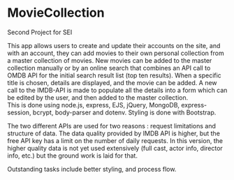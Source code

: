 # MovieCollection
Second Project for SEI

This app allows users to create and update their accounts on the site, and with an account, they can add movies to their own personal collection from a master collection of movies.  New movies can be added to the master collection manually or by an online search that combines an API call to OMDB API for the initial search result list (top ten results).  When a specific title is chosen, details are displayed, and the movie can be added.  A new call to the IMDB-API is made to populate all the details into a form which can be edited by the user, and then added to the master collection.  
 This is done using node.js, express, EJS, jQuery, MongoDB, express-session, bcrypt, body-parser and dotenv.  Styling is done with Bootstrap.  

The two different APIs are used for two reasons : request limitations and structure of data.  The data quality provided by IMDB API is higher, but the free API key has a limit on the number of daily requests.  In this version, the higher quality data is not yet used extensively (full cast, actor info, director info, etc.) but the ground work is laid for that.  

Outstanding tasks include better styling, and process flow.
